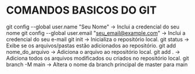 # COMANDOS BASICOS DO GIT
git config --global user.name "Seu Nome" -> Inclui a credencial do seu nome
git config --global user.email "seu_email@example.com" -> Inclui a credencial do seu e-mail
git init -> Inicializa o repositório local.
git status -> Exibe se os arquivos/pastas estão adicionados ao repositório.
git add nome_do_arquivo -> Adiciona o arquivo ao repositório local.
git add . -> Adiciona todos os arquivos modificados ou criados no repositório local. 
git branch -M main -> Altera o nome da branch principal de master para main